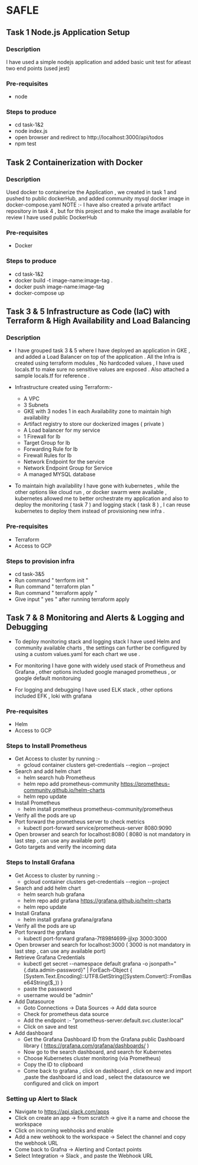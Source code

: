 # SAFLE
## Task 1  Node.js Application Setup
### Description
I have used a simple nodejs application and added basic unit test for atleast two end points (used jest)

### Pre-requisites
- node

### Steps to produce
- cd task-1&2
- node index.js
- open browser and redirect to http://localhost:3000/api/todos
- npm test

## Task 2 Containerization with Docker
### Description
Used docker to containerize the Application , we created in task 1 and pushed to public dockerHub, and added community mysql docker image in docker-compose.yaml
NOTE :- I have also created a private artifact repository in task 4 , but for this project and to make the image available for review I have used public DockerHub 

### Pre-requisites
- Docker

### Steps to produce
- cd task-1&2
- docker build -t image-name:image-tag .
- docker push image-name:image-tag
- docker-compose up

## Task 3 & 5 Infrastructure as Code (IaC) with Terraform & High Availability and Load Balancing
### Description
- I have grouped task 3 & 5 where I have deployed an application in GKE , and added a Load Balancer on top of the application . All the Infra is created using terraform modules , No hardcoded values , I have used locals.tf to make sure no sensitive values are exposed . Also attached a sample locals.tf for reference .
- Infrastructure created using Terraform:- 
    - A VPC
    - 3 Subnets
    - GKE with 3 nodes 1 in each Availability zone to maintain high availability
    - Artifact registry to store our dockerized images ( private )
    - A Load balancer for my service
    - 1 Firewall for lb
    - Target Group for lb
    - Forwarding Rule for lb
    - Firewall Rules for lb
    - Network Endpoint for the service
    - Network Endpoint Group for Service
    - A managed MYSQL database

- To maintain high availability I have gone with kubernetes , while the other options like cloud run , or docker swarm were available , kubernetes allowed me to better orchestrate my application and also to deploy the monitoring ( task 7 ) and logging stack ( task 8 ) , I can reuse kubernetes to deploy them instead of provisioning new infra .
 

### Pre-requisites
- Terraform 
- Access to GCP

### Steps to provision infra
- cd task-3&5
- Run command " terrform init " 
- Run command " terraform plan "
- Run command " terraform apply "
- Give input " yes " after running  terraform apply


## Task 7 & 8  Monitoring and Alerts & Logging and Debugging

- To deploy monitoring stack and logging stack I have used Helm and community available charts , the settings can further be configured by using a custom values.yaml for each chart we use .

- For monitoring I have gone with widely used stack of Prometheus and Grafana , other options included google managed prometheus , or google default monitoruing 

- For logging and debugging I have used ELK stack , other options included EFK , loki with grafana

### Pre-requisites
- Helm
- Access to GCP

### Steps to Install Prometheus
- Get Access to cluster by running :- 
    - gcloud container clusters get-credentials <cluster-name> --region <region> --project <project-id>
- Search and add helm chart 
    - helm search hub Prometheus
    - helm repo add prometheus-community https://prometheus-community.github.io/helm-charts
    - helm repo update
- Install Prometheus
    - helm install prometheus prometheus-community/prometheus
- Verify all the pods are up
- Port forward the prometheus server to check metrics
    - kubectl port-forward service/prometheus-server 8080:9090
- Open browser and search for localhost:8080 ( 8080 is not mandatory in last step , can use any available port)
- Goto targets and verify the incoming data

### Steps to Install Grafana
- Get Access to cluster by running :- 
    - gcloud container clusters get-credentials <cluster-name> --region <region> --project <project-id>
- Search and add helm chart
    - helm search hub grafana
    - helm repo add grafana https://grafana.github.io/helm-charts 
    - helm repo update
- Install Grafana
    - helm install grafana grafana/grafana
- Verify all the pods are up
- Port forward the grafana 
    - kubectl port-forward grafana-7f898f4699-jjlxp 3000:3000
- Open browser and search for localhost:3000 ( 3000 is not mandatory in last step , can use any available port)
- Retrieve Grafana Credentials
    - kubectl get secret --namespace default grafana -o jsonpath="{.data.admin-password}" | ForEach-Object { [System.Text.Encoding]::UTF8.GetString([System.Convert]::FromBase64String($_)) }
    - paste the password 
    - username would be "admin"
- Add Datasource
    - Goto Connections -> Data Sources -> Add data source
    - Check for prometheus data source 
    - Add the endpoint :- "prometheus-server.default.svc.cluster.local"
    - Click on save and test
- Add dashboard
    - Get the Grafana Dashboard ID from the Grafana public Dashboard library ( https://grafana.com/grafana/dashboards/ )
    - Now go to the search dashboard, and search for Kubernetes
    - Choose Kubernetes cluster monitoring (via Prometheus)
    - Copy the ID to clipboard
    - Come back to grafana , click on dashboard , click on new and import ,paste the dashboard id and load , select the datasource we configured and click on import

### Setting up Alert to Slack
- Navigate to https://api.slack.com/apps
- Click on create an app -> from scratch -> give it a name and choose the workspace 
- Click on incoming webhooks and enable 
- Add a new webhook to the workspace -> Select the channel and copy the webhook URL
- Come back to Grafna -> Alerting and Contact points 
- Select Integration -> Slack , and paste the Webhook URL
 
